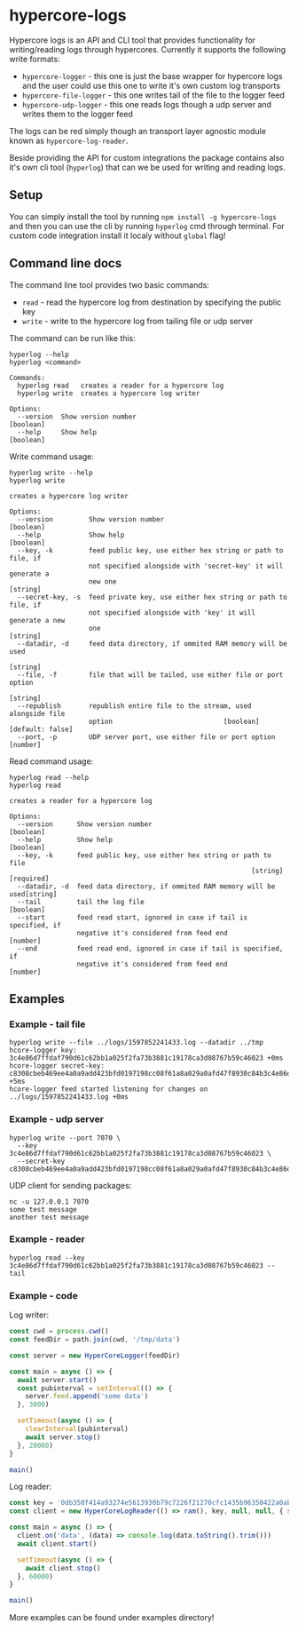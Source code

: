 # hypercore-logs

Hypercore logs is an API and CLI tool that provides functionality for writing/reading logs through hypercores. Currently it supports the following write formats:
- `hypercore-logger` - this one is just the base wrapper for hypercore logs and the user could use this one to write it's own custom log transports
- `hypercore-file-logger` - this one writes tail of the file to the logger feed
- `hypercore-udp-logger` - this one reads logs though a udp server and writes them to the logger feed

The logs can be red simply though an transport layer agnostic module known as `hypercore-log-reader`.

Beside providing the API for custom integrations the package contains also it's own cli tool (`hyperlog`) that can we be used for writing and reading logs.

## Setup

You can simply install the tool by running `npm install -g hypercore-logs` and then you can use the cli by running `hyperlog` cmd through terminal. For custom code integration install it localy without `global` flag!

## Command line docs

The command line tool provides two basic commands:
- `read` - read the hypercore log from destination by specifying the public key
- `write` - write to the hypercore log from tailing file or udp server

The command can be run like this:
```console
hyperlog --help
hyperlog <command>

Commands:
  hyperlog read   creates a reader for a hypercore log
  hyperlog write  creates a hypercore log writer

Options:
  --version  Show version number                                       [boolean]
  --help     Show help                                                 [boolean]
```

Write command usage:
```console
hyperlog write --help
hyperlog write

creates a hypercore log writer

Options:
  --version         Show version number                                [boolean]
  --help            Show help                                          [boolean]
  --key, -k         feed public key, use either hex string or path to file, if
                    not specified alongside with 'secret-key' it will generate a
                    new one                                             [string]
  --secret-key, -s  feed private key, use either hex string or path to file, if
                    not specified alongside with 'key' it will generate a new
                    one                                                 [string]
  --datadir, -d     feed data directory, if ommited RAM memory will be used
                                                                        [string]
  --file, -f        file that will be tailed, use either file or port option
                                                                        [string]
  --republish       republish entire file to the stream, used alongside file
                    option                            [boolean] [default: false]
  --port, -p        UDP server port, use either file or port option     [number]
```

Read command usage:
```console
hyperlog read --help
hyperlog read

creates a reader for a hypercore log

Options:
  --version      Show version number                                   [boolean]
  --help         Show help                                             [boolean]
  --key, -k      feed public key, use either hex string or path to file
                                                             [string] [required]
  --datadir, -d  feed data directory, if ommited RAM memory will be used[string]
  --tail         tail the log file                                     [boolean]
  --start        feed read start, ignored in case if tail is specified, if
                 negative it's considered from feed end                 [number]
  --end          feed read end, ignored in case if tail is specified, if
                 negative it's considered from feed end                 [number]
```

## Examples

### Example - tail file

```console
hyperlog write --file ../logs/1597852241433.log --datadir ../tmp
hcore-logger key: 3c4e86d7ffdaf790d61c62bb1a025f2fa73b3881c19178ca3d08767b59c46023 +0ms
hcore-logger secret-key: c8308cbeb469ee4a0a9add423bfd0197198cc08f61a8a029a0afd47f8930c84b3c4e86d7ffdaf790d61c62bb1a025f2fa73b3881c19178ca3d08767b59c46023 +5ms
hcore-logger feed started listening for changes on ../logs/1597852241433.log +0ms
```

### Example - udp server

```console
hyperlog write --port 7070 \
  --key 3c4e86d7ffdaf790d61c62bb1a025f2fa73b3881c19178ca3d08767b59c46023 \
  --secret-key c8308cbeb469ee4a0a9add423bfd0197198cc08f61a8a029a0afd47f8930c84b3c4e86d7ffdaf790d61c62bb1a025f2fa73b3881c19178ca3d08767b59c46023
```

UDP client for sending packages:
```console
nc -u 127.0.0.1 7070
some test message
another test message
```

### Example - reader

```console
hyperlog read --key 3c4e86d7ffdaf790d61c62bb1a025f2fa73b3881c19178ca3d08767b59c46023 --tail
```

### Example - code

Log writer:
```js
const cwd = process.cwd()
const feedDir = path.join(cwd, '/tmp/data')

const server = new HyperCoreLogger(feedDir)

const main = async () => {
  await server.start()
  const pubinterval = setInterval(() => {
    server.feed.append('some data')
  }, 3000)

  setTimeout(async () => {
    clearInterval(pubinterval)
    await server.stop()
  }, 20000)
}

main()

```

Log reader:
```js
const key = '0db350f414a93274e5613930b79c7226f21270cfc1435b96350422a0abf63dc2'
const client = new HyperCoreLogReader(() => ram(), key, null, null, { snapshot: false, tail: true })

const main = async () => {
  client.on('data', (data) => console.log(data.toString().trim()))
  await client.start()

  setTimeout(async () => {
    await client.stop()
  }, 60000)
}

main()

```

More examples can be found under examples directory!
